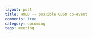 ```yaml
---
layout: post
title: HOLD -- possible GDSO co-event
comments: true
category: upcoming
tags: meeting
---
```


